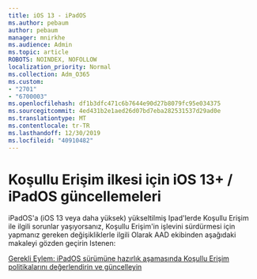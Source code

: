 ```yaml
---
title: iOS 13 - iPadOS
ms.author: pebaum
author: pebaum
manager: mnirkhe
ms.audience: Admin
ms.topic: article
ROBOTS: NOINDEX, NOFOLLOW
localization_priority: Normal
ms.collection: Adm_O365
ms.custom:
- "2701"
- "6700003"
ms.openlocfilehash: df1b3dfc471c6b7644e90d27b8079fc95e034375
ms.sourcegitcommit: 4ed431b2e1aed26d07bd7eba282531537d29ad0e
ms.translationtype: MT
ms.contentlocale: tr-TR
ms.lasthandoff: 12/30/2019
ms.locfileid: "40910482"
---
```

# <a name="ios-13--ipados-updates-for-conditional-access-policy"></a>Koşullu Erişim ilkesi için iOS 13+ / iPadOS güncellemeleri

iPadOS'a (iOS 13 veya daha yüksek) yükseltilmiş Ipad'lerde Koşullu Erişim ile ilgili sorunlar yaşıyorsanız, Koşullu Erişim'in işlevini sürdürmesi için yapmanız gereken değişikliklerle ilgili Olarak AAD ekibinden aşağıdaki makaleyi gözden geçirin Istenen:

[Gerekli Eylem: iPadOS sürümüne hazırlık aşamasında Koşullu Erişim politikalarını değerlendirin ve güncelleyin](https://support.microsoft.com/help/4521038/action-required-update-conditional-access-policies-for-ipados)